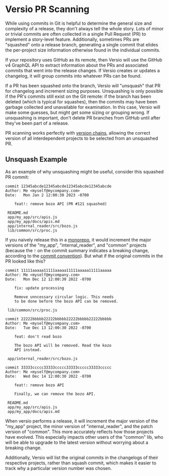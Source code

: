 # Versio PR Scanning

While using commits in Git is helpful to determine the general size and
complexity of a release, they don't always tell the whole story. Lots of
minor or trivial commits are often collected in a single Pull Request
(PR) to implement a story-level feature. Additionally, sometimes PRs are
"squashed" onto a release branch, generating a single commit that elides
the per-project size information otherwise found in the individual
commits.

If your repository uses GitHub as its remote, then Versio will use the
GitHub v4 GraphQL API to extract information about the PRs and
associated commits that went into the release changes. If Versio creates
or updates a changelog, it will group commits into whatever PRs can be
found.

If a PR has been squashed onto the branch, Versio will "unsquash" that
PR for changelog and increment sizing purposes. Unsquashing is only
possible if the PR's commits still exist on the Git remote: if the
branch has been deleted (which is typical for squashes), then the
commits may have been garbage collected and unavailable for examination.
In this case, Versio will make some guesses, but might get some sizing
or grouping wrong. If unsquashing is important, don't delete PR branches
from GitHub until after they've been part of a release.

PR scanning works perfectly with [version chains](./chains.md), allowing
the correct version of all interdependent projects to be selected from
an unsquashed PR.

## Unsquash Example

As an example of why unsquashing might be useful, consider this squashed
PR commit:

```
commit 12345abcde12345abcde12345abcde12345abcde
Author: Me <myself@mycompany.com>
Date:   Mon Jan 2 12:00:30 2023 -0700

    feat!: remove bozo API (PR #121 squashed)

 README.md
 app/my_app/src/apis.js
 app/my_app/docs/apis.md
 app/internal_reader/src/bozo.js
 lib/common/src/proc.js
```

If you naively release this in a
[monorepo](https://en.wikipedia.org/wiki/Monorepo), it would increment
the major versions of the "my_app", "internal_reader", and "common"
projects (because the `!` on the commit summary indicates a breaking
change, according to the [commit
convention](https://www.conventionalcommits.org/)). But what if the
original commits in the PR looked like this?

```
commit 11111aaaaa11111aaaaa11111aaaaa11111aaaaa
Author: Me <myself@mycompany.com>
Date:   Mon Dec 12 12:00:30 2022 -0700

    fix: update processing

    Remove unncessary circular logic. This needs
    to be done before the bozo API can be removed.

 lib/common/src/proc.js
```

```
commit 22222bbbbb22222bbbbb22222bbbbb22222bbbbb
Author: Me <myself@mycompany.com>
Date:   Tue Dec 13 12:00:30 2022 -0700

    feat: don't read bozo

    The bozo API will be removed. Read the kozo
    API instead.

 app/internal_reader/src/bozo.js
```

```
commit 33333ccccc33333ccccc33333ccccc33333ccccc
Author: Me <myself@mycompany.com>
Date:   Wed Dec 14 12:00:30 2022 -0700

    feat!: remove bozo API

    Finally, we can remove the bozo API.

 README.md
 app/my_app/src/apis.js
 app/my_app/docs/apis.md
```

When versio performs a release, it will increment the major version of
the "my_app" project, the minor version of "internal_reader", and the
patch version of "common". This more accurately reflects how those
projects have evolved. This especially impacts other users of the
"common" lib, who will be able to upgrade to the latest version without
worrying about a breaking change.

Additionally, Versio will list the original commits in the changelogs of
their respective projects, rather than squash commit, which makes it
easier to track why a particular version number was chosen.
